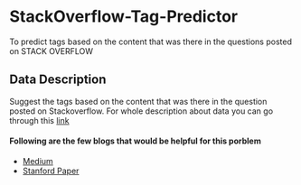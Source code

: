 # StackOverflow-Tag-Predictor
To predict tags based on the content that was there in the questions posted on STACK OVERFLOW

## Data Description
Suggest the tags based on the content that was there in the question posted on Stackoverflow. For whole description about data you can go through this [link](https://www.kaggle.com/c/facebook-recruiting-iii-keyword-extraction/overview/description)

#### Following are the few blogs that would be helpful for this porblem
- [Medium](https://medium.com/datadriveninvestor/predicting-tags-for-the-questions-in-stack-overflow-29438367261e)
- [Stanford Paper](http://cs229.stanford.edu/proj2013/SchusterZhuCheng-PredictingTagsforStackOverflowQuestions.pdf)
